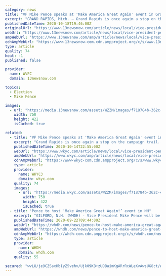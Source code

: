 ```yaml
---
category: news
title: "VP Mike Pence speaks at 'Make America Great Again' event in Grand Rapids"
excerpt: "GRAND RAPIDS, Mich. — Grand Rapids is once again a stop on the campaign trail. Vice President Mike Pence visited Grand Rapids Wednesday, Oct. 14 for a “Make America Great Again” event. The vice president touched down in Air Force Two at the Gerald R."
publishedDateTime: 2020-10-18T19:46:00Z
originalUrl: "https://www.13newsnow.com/article/news/local/vice-president-pence-visiting-grand-rapids-wednesday/69-725b1966-a80b-47e1-9192-69b46c5c7c07"
webUrl: "https://www.13newsnow.com/article/news/local/vice-president-pence-visiting-grand-rapids-wednesday/69-725b1966-a80b-47e1-9192-69b46c5c7c07"
ampWebUrl: "https://www.13newsnow.com/amp/article/news/local/vice-president-pence-visiting-grand-rapids-wednesday/69-725b1966-a80b-47e1-9192-69b46c5c7c07"
cdnAmpWebUrl: "https://www-13newsnow-com.cdn.ampproject.org/c/s/www.13newsnow.com/amp/article/news/local/vice-president-pence-visiting-grand-rapids-wednesday/69-725b1966-a80b-47e1-9192-69b46c5c7c07"
type: article
quality: 74
heat: -1
published: false

provider:
  name: WVEC
  domain: 13newsnow.com

topics:
  - Election
  - Mike Pence

images:
  - url: "https://media.13newsnow.com/assets/WZZM/images/f718784b-362c-4aa8-950d-55cb610ad3b2/f718784b-362c-4aa8-950d-55cb610ad3b2_750x422.jpg"
    width: 750
    height: 422
    isCached: true

related:
  - title: "VP Mike Pence speaks at 'Make America Great Again' event in Grand Rapids"
    excerpt: "Grand Rapids is once again a stop on the campaign trail. Vice President Mike Pence visited Grand Rapids Wednesday, Oct. 14 for a “Make America Great Again” event. The vice president touched down in Air Force Two at the Gerald R."
    publishedDateTime: 2020-10-14T22:55:00Z
    webUrl: "https://www.wkyc.com/article/news/local/vice-president-pence-visiting-grand-rapids-wednesday/69-725b1966-a80b-47e1-9192-69b46c5c7c07"
    ampWebUrl: "https://www.wkyc.com/amp/article/news/local/vice-president-pence-visiting-grand-rapids-wednesday/69-725b1966-a80b-47e1-9192-69b46c5c7c07"
    cdnAmpWebUrl: "https://www-wkyc-com.cdn.ampproject.org/c/s/www.wkyc.com/amp/article/news/local/vice-president-pence-visiting-grand-rapids-wednesday/69-725b1966-a80b-47e1-9192-69b46c5c7c07"
    type: article
    provider:
      name: WKYC3
      domain: wkyc.com
    quality: 74
    images:
      - url: "https://media.wkyc.com/assets/WZZM/images/f718784b-362c-4aa8-950d-55cb610ad3b2/f718784b-362c-4aa8-950d-55cb610ad3b2_750x422.jpg"
        width: 750
        height: 422
        isCached: true
  - title: "Pence to host ‘Make America Great Again!’ event in NH"
    excerpt: "GILFORD, N.H. (WHDH) - Vice President Mike Pence will be hosting a “Make America Great Again!” event in Gilford, New Hampshire on Tuesday. This event comes as President Donald Trump and Pence ..."
    publishedDateTime: 2020-09-22T09:44:00Z
    webUrl: "https://whdh.com/news/pence-to-host-make-america-great-again-event-in-nh/"
    ampWebUrl: "https://whdh.com/news/pence-to-host-make-america-great-again-event-in-nh/amp/"
    cdnAmpWebUrl: "https://whdh-com.cdn.ampproject.org/c/s/whdh.com/news/pence-to-host-make-america-great-again-event-in-nh/amp/"
    type: article
    provider:
      name: WHDH
      domain: whdh.com
    quality: 55

secured: "wvL8/je9CZSaxHbIyZ5vehv/Ujk09KB+zUDBaimKgARrRcWLeXvAwsUG8ct/wDF6sijO2P5hxx5LIg0yCY5be8IPusl6XIKT43OzGbzIDi7S8PV57inkTQAhyYj3RAr3D3rNatVEsVxxGvfKmvFz1JtAzWhumWNeH19R+HZZ92jNvMIaxcyqzHgOq4x7Rl28BC+t16SrxJYBHQJTL8B7hXhsTNqrs814qJ3ZtjcvleC1azggllU8/3t4fvVuUPRVTbkrfuqneOLeinkStQsJ70mlnk37vl0MB9AePPIu0ylDbq201gIjoqMFRlKHusKyRzsn9ZyWPvCOHN/dIQqUo7sDUrPZ0BPzKiTog+WcQ/0=;JSGlZJPvhxNW5TdZhmIETQ=="
---
```


